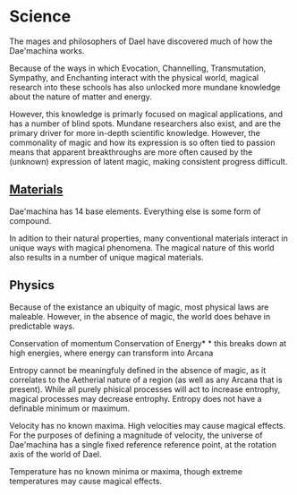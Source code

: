 # Science

The mages and philosophers of Dael have discovered much of how the Dae'machina works.

Because of the ways in which Evocation, Channelling, Transmutation, Sympathy, and Enchanting interact with the physical world, 
magical research into these schools has also unlocked more mundane knowledge about the nature of matter and energy.

However, this knowledge is primarly focused on magical applications, and has a number of blind spots.
Mundane researchers also exist, and are the primary driver for more in-depth scientific knowledge.
However, the commonality of magic and how its expression is so often tied to passion means that apparent breakthroughs are more often caused by the (unknown) expression of latent magic, making consistent progress difficult.

## [Materials](./materials)

Dae'machina has 14 base elements. Everything else is some form of compound.

In adition to their natural properties, many conventional materials interact in unique ways with magical phenomena. The magical nature of this world also results in a number of unique magical materials.

## Physics

Because of the existance an ubiquity of magic, most physical laws are maleable. However, in the absence of magic, the world does behave in predictable ways.

Conservation of momentum
Conservation of Energy\*
 \* this breaks down at high energies, where energy can transform into Arcana
 
Entropy cannot be meaningfuly defined in the absence of magic, as it correlates to the Aetherial nature of a region (as well as any Arcana that is present). 
While all purely phisical processes will act to increase entrophy, magical processes may decrease entrophy. Entropy does not have a definable minimum or maximum.

Velocity has no known maxima. High velocities may cause magical effects.
For the purposes of defining a magnitude of velocity, the universe of Dae'machina has a single fixed reference reference point, at the rotation axis of the world of Dael.

Temperature has no known minima or maxima, though extreme temperatures may cause magical effects.

